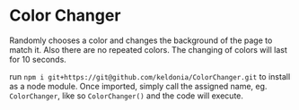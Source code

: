 # Color Changer

Randomly chooses a color and changes the background of the page to match it.  Also there are no repeated colors.  The changing of colors will last for 10 seconds.

run `npm i git+https://git@github.com/keldonia/ColorChanger.git` to install
as a node module.  Once imported, simply call the assigned name, eg. `ColorChanger`, like so `ColorChanger()` and the code will execute.
